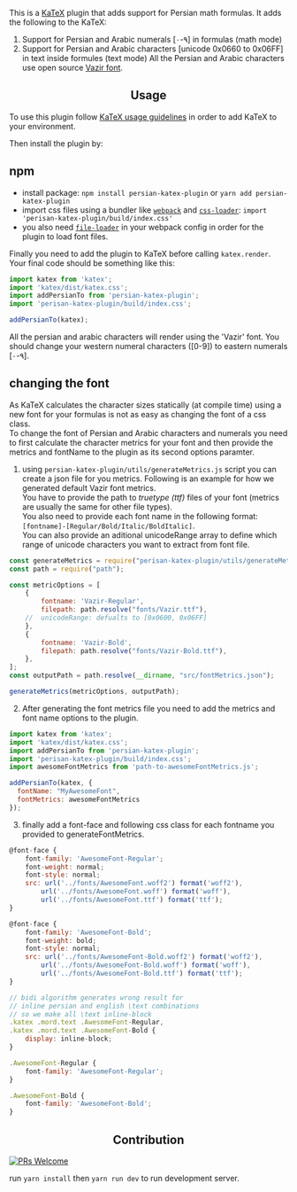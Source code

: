 This is a [KaTeX](https://github.com/Khan/KaTeX) plugin that
adds support for Persian math formulas.
It adds the following to the KaTeX:
  1. Support for Persian and Arabic numerals [۰-۹] in formulas (math mode)
  2. Support for Persian and Arabic characters [unicode 0x0660 to 0x06FF] in text inside formules (text mode)
All the Persian and Arabic characters use open source [Vazir font](https://github.com/rastikerdar/vazir-font).

<h2 align="center">Usage</h2>

To use this plugin follow [KaTeX usage guidelines](https://github.com/Khan/KaTeX#usage)
in order to add KaTeX to your environment.

Then install the plugin by:
## npm
  - install package:
    ```npm install persian-katex-plugin``` or ```yarn add persian-katex-plugin```
  - import css files using a bundler like [`webpack`](https://webpack.js.org/) and [`css-loader`](https://github.com/webpack-contrib/css-loader):
    ```import 'perisan-katex-plugin/build/index.css'```
  - you also need [`file-loader`](https://github.com/webpack-contrib/file-loader)
    in your webpack config in order for the plugin to load font files.

<!-- ### script from CDN
```html
<link rel="stylesheet" href="https://cdn.jsdelivr.net/npm/katex@0.9.0/dist/katex.min.css" integrity="sha384-TEMocfGvRuD1rIAacqrknm5BQZ7W7uWitoih+jMNFXQIbNl16bO8OZmylH/Vi/Ei" crossorigin="anonymous">
<script src="https://cdn.jsdelivr.net/npm/katex@0.9.0/dist/katex.min.js" integrity="sha384-jmxIlussZWB7qCuB+PgKG1uLjjxbVVIayPJwi6cG6Zb4YKq0JIw+OMnkkEC7kYCq" crossorigin="anonymous"></script>
``` -->

Finally you need to add the plugin to KaTeX before calling `katex.render`.
Your final code should be something like this:
```javascript
import katex from 'katex';
import 'katex/dist/katex.css';
import addPersianTo from 'persian-katex-plugin';
import 'perisan-katex-plugin/build/index.css';

addPersianTo(katex);
```

All the persian and arabic characters will render using the 'Vazir' font.
You should change your western numeral characters ([0-9]) to eastern numerals [۰-۹].

## changing the font

As KaTeX calculates the character sizes statically (at compile time)
using a new font for your formulas is not as easy as changing the font of a css class.  
To change the font of Persian and Arabic characters and numerals
you need to first calculate the character metrics for your font and then provide the metrics and fontName
to the plugin as its second options paramter.

1. using `persian-katex-plugin/utils/generateMetrics.js` script you can create a json file for you metrics.
Following is an example for how we generated default Vazir font metrics.  
You have to provide the path to _truetype (ttf)_ files of your font (metrics are usually the same for other file types).  
You also need to provide each font name in the following format: `[fontname]-[Regular/Bold/Italic/BoldItalic]`.  
You can also provide an aditional unicodeRange array to define which range of unicode characters you want to extract from font file.
```javascript
const generateMetrics = require("perisan-katex-plugin/utils/generateMetrics");
const path = require("path");

const metricOptions = [
    {
        fontname: 'Vazir-Regular',
        filepath: path.resolve("fonts/Vazir.ttf"),
    //  unicodeRange: defualts to [0x0600, 0x06FF]
    },
    {
        fontname: 'Vazir-Bold',
        filepath: path.resolve("fonts/Vazir-Bold.ttf"),
    },
];
const outputPath = path.resolve(__dirname, "src/fontMetrics.json");

generateMetrics(metricOptions, outputPath);
```

2. After generating the font metrics file you need to add the metrics and font name options to the plugin.
```javascript
import katex from 'katex';
import 'katex/dist/katex.css';
import addPersianTo from 'persian-katex-plugin';
import 'perisan-katex-plugin/build/index.css';
import awesomeFontMetrics from 'path-to-awesomeFontMetrics.js';

addPersianTo(katex, {
  fontName: "MyAwesomeFont",
  fontMetrics: awesomeFontMetrics
});
```

3. finally add a font-face and following css class for each fontname you provided to generateFontMetrics.
```javascript
@font-face {
    font-family: 'AwesomeFont-Regular';
    font-weight: normal;
    font-style: normal;
    src: url('../fonts/AwesomeFont.woff2') format('woff2'),
        url('../fonts/AwesomeFont.woff') format('woff'),
        url('../fonts/AwesomeFont.ttf') format('ttf');
}

@font-face {
    font-family: 'AwesomeFont-Bold';
    font-weight: bold;
    font-style: normal;
    src: url('../fonts/AwesomeFont-Bold.woff2') format('woff2'),
        url('../fonts/AwesomeFont-Bold.woff') format('woff'),
        url('../fonts/AwesomeFont-Bold.ttf') format('ttf');
}

// bidi algorithm generates wrong result for 
// inline persian and english \text combinations 
// so we make all \text inline-block
.katex .mord.text .AwesomeFont-Regular, 
.katex .mord.text .AwesomeFont-Bold {
    display: inline-block;
}

.AwesomeFont-Regular {
    font-family: 'AwesomeFont-Regular';
}

.AwesomeFont-Bold {
    font-family: 'AwesomeFont-Bold';
}
```

<h2 align="center">Contribution</h2>

[![PRs Welcome](https://img.shields.io/badge/PRs-welcome-brightgreen.svg?style=flat-square)](http://makeapullrequest.com)

run `yarn install` then `yarn run dev` to run development server.
